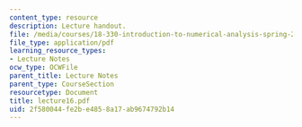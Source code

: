 ```yaml
---
content_type: resource
description: Lecture handout.
file: /media/courses/18-330-introduction-to-numerical-analysis-spring-2004/2f580044fe2be4858a17ab9674792b14_lecture16.pdf
file_type: application/pdf
learning_resource_types:
- Lecture Notes
ocw_type: OCWFile
parent_title: Lecture Notes
parent_type: CourseSection
resourcetype: Document
title: lecture16.pdf
uid: 2f580044-fe2b-e485-8a17-ab9674792b14
---
```

